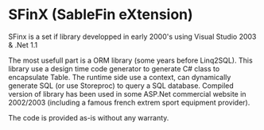 # SFinX (SableFin eXtension)
SFinx is a set if library developped in early 2000's using Visual Studio 2003 & .Net 1.1

The most usefull part is a ORM library (some years before Linq2SQL).
This library use a design time code generator to generate C# class to encapsulate Table. 
The runtime side use a context, can dynamically generate SQL (or use Storeproc) to query a SQL database.
Compiled version of library has been used in some ASP.Net commercial website in 2002/2003 (including a famous french extrem sport equipment provider).

The code is provided as-is without any warranty.


